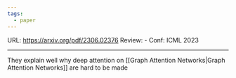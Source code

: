 ```yaml
---
tags:
  - paper
---
```

URL: https://arxiv.org/pdf/2306.02376
Review: -
Conf: ICML 2023


---

They explain well why deep attention on [[Graph Attention Networks|Graph Attention Networks]] are hard to be made